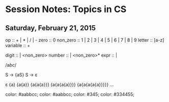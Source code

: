 # Session Notes: Topics in CS
## Saturday, February 21, 2015


op       :: + | * | / | -
zero     :: 0
non_zero :: 1 | 2 | 3 | 4 | 5 | 6 | 7 | 8 | 9
letter   :: [a-z]
variable :: <letter>+

digit    :: <zero> | <non_zero>
number   :: <digit> | <non_zero><digit>*
expr     :: <number> | <op> <expr> <expr>

/a*bc*/

S → {aS}
S → ε

ε
{a}
{a{a}}
{a{a{a}}}
{a{a{a{a}}}}
{a{a{a{a{a}}}}}
...

color: #aabbcc;
color: #aabbcc;
color: #345;
color: #334455;
